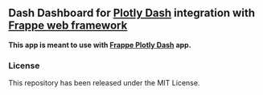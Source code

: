 ## Dash Dashboard for [Plotly Dash](https://github.com/plotly/dash) integration with [Frappe web framework](https://github.com/frappe/frappe)

**This app is meant to use with [Frappe Plotly Dash](https://github.com/pipech/frappe-plotly-dash) app.**

### License

This repository has been released under the MIT License.
